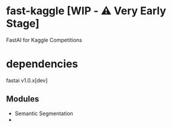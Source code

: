# fast-kaggle [WIP - ⚠️ Very Early Stage]
FastAI for Kaggle Competitions

# dependencies

fastai v1.0.x[dev]

## Modules
- Semantic Segmentation
- 
